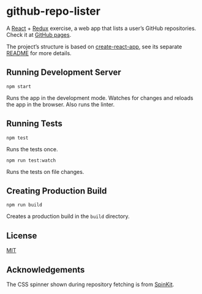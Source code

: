 # github-repo-lister

A [React](https://facebook.github.io/react/index.html) + [Redux](http://redux.js.org/)
exercise, a web app that lists a user’s GitHub repositories. Check it at [GitHub
pages](https://peruukki.github.io/github-repo-lister/).

The project’s structure is based on
[create-react-app](https://github.com/facebookincubator/create-react-app), see
its separate [README](README-create-react-app.md) for more details.

## Running Development Server

```
npm start
```

Runs the app in the development mode. Watches for changes and reloads the app in the browser. Also runs the linter.

## Running Tests

```
npm test
```

Runs the tests once.

```
npm run test:watch
```

Runs the tests on file changes.

## Creating Production Build

```
npm run build
```

Creates a production build in the `build` directory.

## License

[MIT](LICENSE)

## Acknowledgements

The CSS spinner shown during repository fetching is from
[SpinKit](https://github.com/tobiasahlin/SpinKit).
